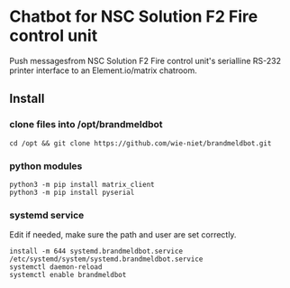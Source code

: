 # Chatbot for NSC Solution F2 Fire control unit 
Push messagesfrom NSC Solution F2 Fire control unit's serialline RS-232 printer interface to an Element.io/matrix chatroom.


## Install
### clone files into /opt/brandmeldbot
	cd /opt && git clone https://github.com/wie-niet/brandmeldbot.git


### python modules
	python3 -m pip install matrix_client
	python3 -m pip install pyserial

### systemd service
Edit if needed, make sure the path and user are set correctly.

	install -m 644 systemd.brandmeldbot.service /etc/systemd/system/systemd.brandmeldbot.service
	systemctl daemon-reload
	systemctl enable brandmeldbot


